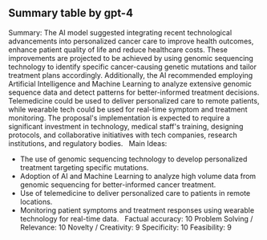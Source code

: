 ## Summary table by gpt-4
Summary: 
The AI model suggested integrating recent technological advancements into personalized cancer care to improve health outcomes, enhance patient quality of life and reduce healthcare costs. These improvements are projected to be achieved by using genomic sequencing technology to identify specific cancer-causing genetic mutations and tailor treatment plans accordingly. Additionally, the AI recommended employing Artificial Intelligence and Machine Learning to analyze extensive genomic sequence data and detect patterns for better-informed treatment decisions. Telemedicine could be used to deliver personalized care to remote patients, while wearable tech could be used for real-time symptom and treatment monitoring. The proposal's implementation is expected to require a significant investment in technology, medical staff's training, designing protocols, and collaborative initiatives with tech companies, research institutions, and regulatory bodies.
  
Main Ideas: 
- The use of genomic sequencing technology to develop personalized treatment targeting specific mutations.
- Adoption of AI and Machine Learning to analyze high volume data from genomic sequencing for better-informed cancer treatment.
- Use of telemedicine to deliver personalized care to patients in remote locations.
- Monitoring patient symptoms and treatment responses using wearable technology for real-time data.
 
Factual accuracy: 10
Problem Solving / Relevance: 10
Novelty / Creativity: 9
Specificity: 10
Feasibility: 9